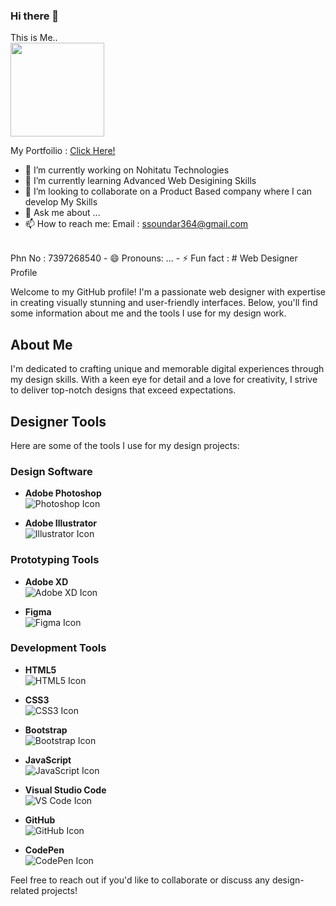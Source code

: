 ### Hi there 👋
This is Me..
<br>
<img src="https://palanisoundard.github.io/Portfolio/assets/img/profile-img.jpg" height="150px" width="auto">

My Portfoilio : <a href="https://palanisoundard.github.io/Portfolio/">Click Here!</a>
<br>


- 🔭 I’m currently working on Nohitatu Technologies
- 🌱 I’m currently learning Advanced Web Desigining Skills
- 👯 I’m looking to collaborate on a Product Based company where I can develop My Skills
- 💬 Ask me about ...
- 📫 How to reach me: Email : <a href="mailto:someone@example.com">ssoundar364@gmail.com</a>
<br>
                       Phn No : 7397268540
- 😄 Pronouns: ...
- ⚡ Fun fact : 
# Web Designer Profile

Welcome to my GitHub profile! I'm a passionate web designer with expertise in creating visually stunning and user-friendly interfaces. Below, you'll find some information about me and the tools I use for my design work.

## About Me

I'm dedicated to crafting unique and memorable digital experiences through my design skills. With a keen eye for detail and a love for creativity, I strive to deliver top-notch designs that exceed expectations.

## Designer Tools

Here are some of the tools I use for my design projects:

### Design Software

- **Adobe Photoshop**  
  ![Photoshop Icon](https://img.icons8.com/color/48/000000/adobe-photoshop.png)

- **Adobe Illustrator**  
  ![Illustrator Icon](https://img.icons8.com/color/48/000000/adobe-illustrator.png)


### Prototyping Tools

- **Adobe XD**  
  ![Adobe XD Icon](https://img.icons8.com/color/48/000000/adobe-xd.png)

- **Figma**  
  ![Figma Icon](https://img.icons8.com/color/48/000000/figma.png)

 
### Development Tools

- **HTML5**  
  ![HTML5 Icon](https://img.icons8.com/color/48/000000/html-5--v1.png)

- **CSS3**  
  ![CSS3 Icon](https://img.icons8.com/color/48/000000/css3.png)

- **Bootstrap**  
  ![Bootstrap Icon](https://img.icons8.com/color/48/000000/bootstrap.png)

- **JavaScript**  
  ![JavaScript Icon](https://img.icons8.com/color/48/000000/javascript.png)

- **Visual Studio Code**  
  ![VS Code Icon](https://img.icons8.com/color/48/000000/visual-studio-code-2019.png)

- **GitHub**  
  ![GitHub Icon](https://img.icons8.com/fluent/48/000000/github.png)

- **CodePen**  
  ![CodePen Icon](https://img.icons8.com/ios-filled/50/000000/codepen.png)

Feel free to reach out if you'd like to collaborate or discuss any design-related projects!

